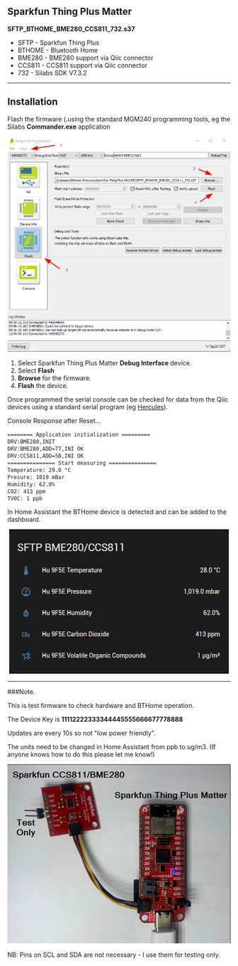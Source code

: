 ## Sparkfun Thing Plus Matter

**SFTP_BTHOME_BME280_CCS811_732.s37**

* SFTP - Sparkfun Thing Plus
* BTHOME - Bluetooth Home
* BME280 - BME280 support via Qiic connector
* CCS811 - CCS811 support via Qiic connector
* 732 - Silabs SDK V7.3.2

---

## Installation

Flash the firmware (.using the standard MGM240 programming tools, eg the Silabs **Commander.exe** application

![Flashing](Images/Flashing.png)

1. Select Sparkfun Thing Plus Matter **Debug Interface** device.
2. Select **Flash**
3. **Browse** for the firmware.
4. **Flash** the device.

Once programmed the serial console can be checked for data from the Qiic devices using a standard serial program (eg [Hercules](https://www.hw-group.com/software/hercules-setup-utility)).

Console Response after Reset...
```
======== Application initialization =========
DRV:BME280,INIT
DRV:BME280,ADD=77,INI OK
DRV:CCS811,ADD=5B,INI OK
=============== Start measuring ===============
Temperature: 29.0 °C
Presure: 1019 mBar
Humidity: 62.0%
CO2: 413 ppm
TVOC: 1 ppb

```

In Home Assistant the BTHome device is detected and can be added to the dashboard.

<div style="text-align: center;">

![HA Dashboard](Images/HA-BTHome-TmpHum.png)

</div>

---

###Note.

This is test firmware to check hardware and BTHome operation.

The Device Key is **11112222333344445555666677778888**

Updates are every 10s so not "low power friendly".

The units need to be changed in Home Assistant from ppb to ug/m3.
(If anyone knows how to do this please let me know!)

![SFTP Setup](Images/SFTP_BME.png)

NB: Pins on SCL and SDA are not necessary - I use them for testing only.